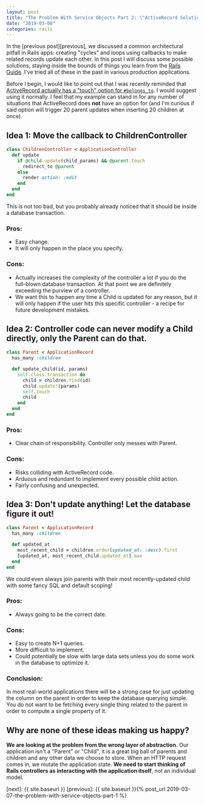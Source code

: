 ```yaml
---
layout: post
title: "The Problem With Service Objects Part 2: \"ActiveRecord Solutions\""
date: "2019-03-08"
categories: rails
---
```


In the [previous post][previous], we discussed a common architectural pitfall in Rails apps: creating "cycles" and loops using callbacks to make related records update each other. In this post I will discuss some possible solutions, staying inside the bounds of things you learn from the [Rails Guide][railsguide]. I've tried all of these in the past in various production applications.

Before I begin, I would like to point out that I was recently reminded that [ActiveRecord actually has a "touch" option for `#belongs_to`][belongs_to]. I would suggest using it normally. I feel that my example can stand in for any number of situations that ActiveRecord does **not** have an option for (and I'm curious if said option will trigger 20 parent updates when inserting 20 children at once).

## Idea 1: Move the callback to ChildrenController

```ruby
class ChildrenController < ApplicationController
  def update
    if @child.update(child_params) && @parent.touch
      redirect_to @parent
    else
      render action: :edit
    end
  end
end
```

This is not too bad, but you probably already noticed that it should be
inside a database transaction.

### Pros:

* Easy change.
* It will only happen in the place you specify.

### Cons:

* Actually increases the complexity of the controller a lot if you do the full-blown database transaction. At that point we are definitely exceeding the purview of a controller.
* We want this to happen any time a Child is updated for any reason, but it will only happen if the user hits this specific controller - a recipe for future development mistakes.


## Idea 2: Controller code can never modify a Child directly, only the Parent can do that.

```ruby
class Parent < ApplicationRecord
  has_many :children

  def update_child(id, params)
    self.class.transaction do
      child = children.find(id)
      child.update!(params)
      self.touch
      child
    end
  end
end
```

### Pros:

* Clear chain of responsibility. Controller only messes with Parent.

### Cons:

* Risks colliding with ActiveRecord code.
* Arduous and redundant to implement every possible child action.
* Fairly confusing and unexpected.

## Idea 3: Don't update anything! Let the database figure it out!

```ruby
class Parent < ApplicationRecord
  has_many :children

  def updated_at
    most_recent_child = children.order(updated_at: :desc).first
    [updated_at, most_recent_child.updated_at].max
  end
end
```

We could even always join parents with their most recently-updated child with some fancy SQL and default scoping!

### Pros:

* Always going to be the correct date.

### Cons:

* Easy to create N+1 queries.
* More difficult to implement.
* Could potentially be slow with large data sets unless you do some work in the database to optimize it.

### Conclusion:

In most real-world applications there will be a strong case for just updating the column on the parent in order to keep the database querying simple. You do not want to be fetching every single thing related to the parent in order to compute a single property of it.

## Why are none of these ideas making us happy?

**We are looking at the problem from the wrong layer of abstraction.**
Our application isn't a "Parent" or "Child", it is a great big ball of parents and children and any other data we choose to store. When an HTTP request comes in, we mutate the application state. **We need to start thinking of Rails controllers as interacting with the application itself**, not an individual model.


[railsguide]: https://guides.rubyonrails.org/
[belongs_to]: https://api.rubyonrails.org/classes/ActiveRecord/Associations/ClassMethods.html#method-i-belongs_to
[next]: {{ site.baseurl }}
[previous]: {{ site.baseurl }}{% post_url 2019-03-07-the-problem-with-service-objects-part-1 %}
